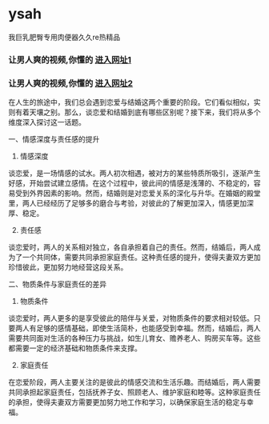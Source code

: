 # ysah
我巨乳肥臀专用肉便器久久re热精品
                 
### 让男人爽的视频,你懂的  [进入网址1](https://jaakcc.com/?444)

### 让男人爽的视频,你懂的  [进入网址2](https://jaamcc.com/?444)

                       
在人生的旅途中，我们总会遇到恋爱与结婚这两个重要的阶段。它们看似相似，实则有着天壤之别。那么，谈恋爱和结婚到底有哪些区别呢？接下来，我们将从多个维度深入探讨这一话题。


一、情感深度与责任感的提升

1. 情感深度

谈恋爱，是一场情感的试水。两人初次相遇，被对方的某些特质所吸引，逐渐产生好感，开始尝试建立感情。在这个过程中，彼此间的情感是浅薄的、不稳定的，容易受到外界因素的影响。然而，结婚则是对恋爱关系的深化与升华。在婚姻的殿堂里，两人已经经历了足够多的磨合与考验，对彼此的了解更加深入，情感更加深厚、稳定。

2. 责任感

谈恋爱时，两人的关系相对独立，各自承担着自己的责任。然而，结婚后，两人成为了一个共同体，需要共同承担家庭责任。这种责任感的提升，使得夫妻双方更加珍惜彼此，更加努力地经营这段关系。

二、物质条件与家庭责任的差异

1. 物质条件

谈恋爱时，两人更多的是享受彼此的陪伴与关爱，对物质条件的要求相对较低。只要两人有足够的感情基础，即使生活简朴，也能感受到幸福。然而，结婚后，两人需要共同面对生活的各种压力与挑战，如生儿育女、赡养老人、购房买车等。这些都需要一定的经济基础和物质条件来支撑。

2. 家庭责任

在恋爱阶段，两人主要关注的是彼此的情感交流和生活乐趣。而结婚后，两人需要共同承担起家庭责任，包括抚养子女、照顾老人、维护家庭和睦等。这种家庭责任的承担，使得夫妻双方需要更加努力地工作和学习，以确保家庭生活的稳定与幸福。
